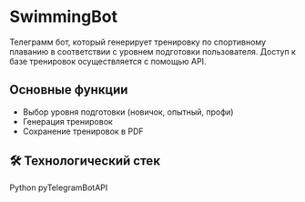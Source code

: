 # SwimmingBot
Телеграмм бот, который генерирует тренировку по спортивному плаванию в соответствии с уровнем подготовки пользователя. Доступ к базе тренировок осуществляется с помощью API.

## Основные функции
- Выбор уровня подготовки (новичок, опытный, профи)
- Генерация тренировок
- Сохранение тренировок в PDF

## 🛠 Технологический стек
Python
pyTelegramBotAPI
